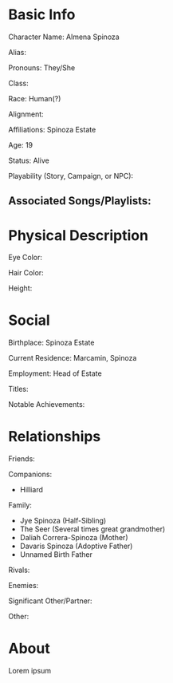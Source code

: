 # Basic Info
Character Name: Almena Spinoza

Alias: 

Pronouns: They/She

Class: 

Race: Human(?)

Alignment: 

Affiliations: Spinoza Estate

Age: 19

Status: Alive 

Playability (Story, Campaign, or NPC): 

Associated Songs/Playlists:
 - 
# Physical Description
Eye Color: 

Hair Color: 

Height: 

# Social
Birthplace: Spinoza Estate

Current Residence: Marcamin, Spinoza

Employment: Head of Estate

Titles: 

Notable Achievements:

# Relationships
Friends: 

Companions: 
 - Hilliard

Family:
 - Jye Spinoza (Half-Sibling)
 - The Seer (Several times great grandmother)
 - Daliah Correra-Spinoza (Mother)
 - Davaris Spinoza (Adoptive Father)
 - Unnamed Birth Father

Rivals: 

Enemies: 

Significant Other/Partner:

Other: 

# About
  Lorem ipsum
